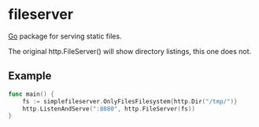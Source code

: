 fileserver
========

[Go](http://golang.org) package for serving static files.

The original http.FileServer() will show directory listings, this one does not.

## Example

```go
func main() {
	fs := simplefileserver.OnlyFilesFilesystem{http.Dir("/tmp/")}
	http.ListenAndServe(":8080", http.FileServer(fs))
}
```
